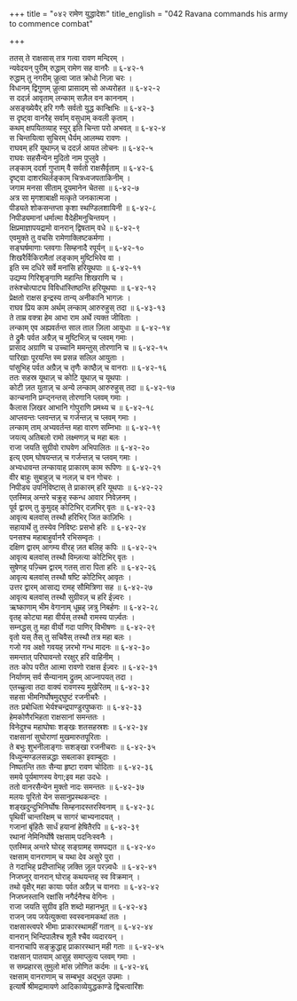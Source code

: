 +++
title = "०४२ रामेण युद्धादेशः"
title_english = "042 Ravana commands his army to commence combat"

+++
<div class="audioEmbed"  caption="श्रीराम-हरिसीताराममूर्ति-घनपाठिभ्यां वचनम्" src="https://archive.org/download/Ramayana-recitation-Sriram-harisItArAmamUrti-Ghanapaati-v2/Kanda_6/Kanda_6_YK-042-Ravana_commands_his_army_to_commence_combat_0.mp3"></div>

ततस् ते राक्षसास् तत्र गत्वा रावण मन्दिरम् ।  
न्यवेदयन् पुरीम् रुद्धाम् रामेण सह वानरैः ॥ ६-४२-१  
रुद्धाम् तु नगरीम् ज़्रुत्वा जात क्रोधो निज़ा चरः ।  
विधानम् द्विगुणम् ज़्रुत्वा प्रासादम् सो अध्यरोहत ॥ ६-४२-२  
स ददर्ज़ आवृताम् लन्काम् सज़ैल वन काननाम् ।  
असङ्ख्येयैर् हरि गणैः सर्वतो युद्ध कान्क्षिभिः ॥ ६-४२-३  
स दृष्ट्वा वानरैह् सर्वाम् वसुधाम् कवली कृताम् ।  
कथम् क्षपयितव्याह् स्युर् इति चिन्ता परो अभवत् ॥ ६-४२-४  
स चिन्तयित्वा सुचिरम् धैर्यम् आलम्ब्य रावणः ।  
राघवम् हरि यूथाम्ज़् च ददर्ज़ आयत लोचनः ॥ ६-४२-५  
राघवः सहसैन्येन मुदितो नाम पुप्लुवे ।  
लङ्काम् ददर्श गुप्ताम् वै सर्वतो राक्षसैर्वृताम् ॥ ६-४२-६  
दृष्ट्वा दाशरथिर्लङ्काम् चित्रध्वजपताकिनीम् ।  
जगाम मनसा सीताम् दूयमानेन चेतसा ॥ ६-४२-७  
अत्र सा मृगशाबाक्षी मत्कृते जनकात्मजा ।  
पीड्यते शोकसन्तप्ता कृशा स्थण्डिलशायिनी ॥ ६-४२-८  
निपीड्यमानां धर्मात्मा वैदेहीमनुचिन्तयन् ।  
क्षिप्रमाज्ञापयद्रामो वानरान् द्विषताम् वधे ॥ ६-४२-९  
एवमुक्ते तु वचसि रामेणाक्लिष्टकर्मणा ।  
सङ्घर्षमाणाः प्लवगाः सिम्हनादै रपूर्यन् ॥ ६-४२-१०  
शिखरैर्विकिरामैतां लङ्काम् मुष्टिभिरेव वा ।  
इति स्म दधिरे सर्वे मनांसि हरियूथपाः ॥ ६-४२-११  
उद्यम्य गिरिशृङ्गाणि महान्ति शिखराणि च ।  
तरूंश्चोत्पाट्य विविधांस्तिष्ठन्ति हरियूथपाः ॥ ६-४२-१२  
प्रेक्षतो राक्षस इन्द्रस्य तान्य् अनीकानि भागज़ः ।  
राघव प्रिय काम अर्थम् लन्काम् आरुरुहुस् तदा ॥ ६-४३-१३  
ते ताम्र वक्त्रा हेम आभा राम अर्थे त्यक्त जीविताः ।  
लन्काम् एव अह्यवर्तन्त साल ताल ज़िला आयुधाः ॥ ६-४२-१४  
ते द्रुमैः पर्वत अग्रैज़् च मुष्टिभिज़् च प्लवम् गमाः ।  
प्रासाद अग्राणि च उच्चानि ममन्तुस् तोरणानि च ॥ ६-४२-१५  
पारिखाः पूरयन्ति स्म प्रसन्न सलिल आयुताः ।  
पांसुभिह् पर्वत अग्रैज़् च तृणैः काष्ठैज़् च वानराः ॥ ६-४२-१६  
ततः सहस्र यूथाज़् च कोटि यूथाज़् च यूथपाः ।  
कोटी ज़त युताज़् च अन्ये लन्काम् आरुरुहुस् तदा ॥ ६-४२-१७  
कान्चनानि प्रम्ऱ्द्नन्तस् तोरणानि प्लवम् गमाः ।  
कैलास ज़िखर आभानि गोपुराणि प्रमथ्य च ॥ ६-४२-१८  
आप्लवन्तः प्लवन्तज़् च गर्जन्तज़् च प्लवम् गमाः ।  
लन्काम् ताम् अभ्यवर्तन्त महा वारण सम्निभाः ॥ ६-४२-१९  
जयत्य् अतिबलो रामो लक्ष्मणज़् च महा बलः ।  
राजा जयति सुग्रीवो राघवेण अभिपालितः ॥ ६-४२-२०  
इत्य् एवम् घोषयन्तज़् च गर्जन्तज़् च प्लवम् गमाः ।  
अभ्यधावन्त लन्कायाह् प्राकारम् काम रूपिणः ॥ ६-४२-२१  
वीर बाहुः सुबाहुज़् च नलज़् च वन गोचरः ।  
निपीड्य उपनिविष्टास् ते प्राकारम् हरि यूथपाः ॥ ६-४२-२२  
एतस्मिन्न् अन्तरे चक्रुह् स्कन्ध आवार निवेज़नम् ।  
पूर्व द्वारम् तु कुमुदह् कोटिभिर् दज़भिर् वृतः ॥ ६-४२-२३  
आवृत्य बलवांस् तस्थौ हरिभिर् जित काज़िभिः ।  
सहायार्थे तु तस्येव निविष्टः प्रसभो हरिः ॥ ६-४२-२४  
पनसश्च महाबाहुर्वानरै रभिसम्वृतः ।  
दक्षिण द्वारम् आगम्य वीरह् ज़त बलिह् कपिः ॥ ६-४२-२५  
आवृत्य बलवांस् तस्थौ विम्ज़त्या कोटिभिर् वृतः ।  
सुषेणह् पज़्चिम द्वारम् गतस् तारा पिता हरिः ॥ ६-४२-२६  
आवृत्य बलवांस् तस्थौ षष्टि कोटिभिर् आवृतः ।  
उत्तर द्वारम् आसाद्य रामह् सौमित्रिणा सह ॥ ६-४२-२७  
आवृत्य बलवांस् तस्थौ सुग्रीवज़् च हरि ईज़्वरः ।  
ऋष्काणाम् भीम वेगानाम् धूम्रह् ज़त्रु निबर्हणः ॥ ६-४२-२८  
वृतह् कोट्या महा वीर्यस् तस्थौ रामस्य पार्ज़्वतः ।  
सम्नद्धस् तु महा वीर्यो गदा पाणिर् विभीषणः ॥ ६-४२-२९  
वृतो यस् तैस् तु सचिवैस् तस्थौ तत्र महा बलः ।  
गजो गव अक्षो गवयह् ज़रभो गन्ध मादनः ॥ ६-४२-३०  
समन्तात् परिघावन्तो ररक्षुर् हरि वाहिनीम् ।  
ततः कोप परीत आत्मा रावणो राक्षस ईज़्वरः ॥ ६-४२-३१  
निर्याणम् सर्व सैन्यानाम् द्रुतम् आज्नापयत् तदा ।  
एतच्च्रुत्वा तदा वाक्यं रावणस्य मुखेरितम् ॥ ६-४२-३२  
सहसा भीमनिर्घोषमुद्घुष्टं रजनीचरैः ।  
ततः प्रबोधिता भेर्यश्चन्द्रपाण्डुरपुष्कराः ॥ ६-४२-३३  
हेमकोणैरभिहता राक्षसानां समन्ततः ।  
विनेदुश्च महाघोषाः शङ्खः शतसहस्रशः ॥ ६-४२-३४  
राक्षसानां सुघोराणां मुखमारुतपूरिताः ।  
ते बभुः शुभनीलाङ्गाः सशङ्खा रजनीचराः ॥ ६-४२-३५  
विध्युन्मण्डलसन्नद्धाः सबलाका इवाम्बुदाः ।  
निष्पतन्ति ततः सैन्या हृष्टा रावण चोदिताः ॥ ६-४२-३६  
समये पूर्यमाणस्य वेगा;इव महा उदधेः ।  
ततो वानरसैन्येन मुक्तो नादः समन्ततः ॥ ६-४२-३७  
मलयः पूरितो येन ससानुप्रस्थकन्दरः ।  
शङ्खदुन्दुभिनिर्घोषः सिम्हनादस्तरस्विनाम् ॥ ६-४२-३८  
पृथिवीं चान्तरिक्षम् च सागरं चाभ्यनादयत् ।  
गजानां बृंहितैः सार्धं हयानां हेषितैरपि ॥ ६-४२-३९  
रथानां नेमिनिर्घोषै रक्षसाम् पदनिःस्वनैः ।  
एतस्मिन्न् अन्तरे घोरह् सङ्ग्रामह् समपद्यत ॥ ६-४२-४०  
रक्षसाम् वानराणाम् च यथा देव असुरे पुरा ।  
ते गदाभिह् प्रदीप्ताभिह् ज़क्ति ज़ूल परज़्वधैः ॥ ६-४२-४१  
निजघ्नुर् वानरान् घोराह् कथयन्तह् स्व विक्रमान् ।  
तथो वृक्षैर् महा कायाः पर्वत अग्रैज़् च वानराः ॥ ६-४२-४२  
निजघ्नस्तानि रक्षांसि नगैर्दनैश्च वेगिनः ।  
राजा जयति सुग्रीव इति शब्दो महानभूत् ॥ ६-४२-४३  
राजन् जय जयेत्युक्त्वा स्वस्वनामकथां ततः ।  
राक्षसास्त्वपरे भीमाः प्राकारस्थामहीं गतान् ॥ ६-४२-४४  
वानरान् भिन्दिपालैश्च शूलै श्चैव व्यदारयन् ।  
वानराचापि सङ्क्रुद्धाह् प्राकारस्थान् मही गताः ॥ ६-४२-४५  
राक्षसान् पातयाम् आसुह् समाप्लुत्य प्लवम् गमाः ।  
स सम्प्रहारस् तुमुलो मांस ज़ोणित कर्दमः ॥ ६-४२-४६  
रक्षसाम् वानराणाम् च सम्बभूव अद्भुत उपमाः ।  
इत्यार्षे श्रीमद्रामायणे आदिकाव्येयुद्धकाण्डे द्विचत्वारिंशः